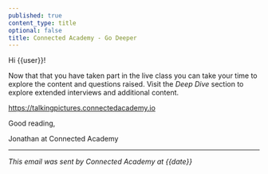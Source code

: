 ```yaml
---
published: true
content_type: title
optional: false
title: Connected Academy - Go Deeper
---
```

Hi {{user}}!

Now that that you have taken part in the live class you can take your time to explore the content and questions raised. Visit the *Deep Dive* section to explore extended interviews and additional content.

https://talkingpictures.connectedacademy.io

Good reading,

Jonathan at Connected Academy

----
_This email was sent by Connected Academy at {{date}}_

